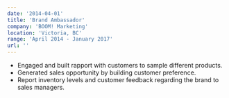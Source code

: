 ```yaml
---
date: '2014-04-01'
title: 'Brand Ambassador'
company: 'BOOM! Marketing'
location: 'Victoria, BC'
range: 'April 2014 - January 2017'
url: ''
---
```


- Engaged and built rapport with customers to sample different products.
- Generated sales opportunity by building customer preference.
- Report inventory levels and customer feedback regarding the brand to sales managers.
